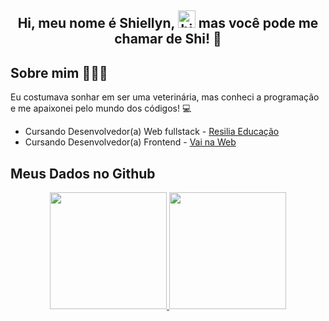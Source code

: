 <h2 align="center">
Hi, meu nome é Shiellyn, <img src="https://user-images.githubusercontent.com/1303154/88677602-1635ba80-d120-11ea-84d8-d263ba5fc3c0.gif" width="28px" alt="hi"> mas você pode me chamar de Shi! 💜
</h2>


## **Sobre mim** 👩🏽‍💻
<p>Eu costumava sonhar em ser uma veterinária, mas conheci a programação e me apaixonei pelo mundo dos códigos! 💻</p> 

- Cursando Desenvolvedor(a) Web fullstack - <a href="https://www.resilia.com.br/">Resilia Educação</a>
 - Cursando Desenvolvedor(a) Frontend - <a href="https://www.vainaweb.com.br//">Vai na Web</a>


## **Meus Dados no Github**
<div align = "center">
  <a href="https://github.com/ShiellynFerr">
  <img height="187em" src="https://github-readme-stats.vercel.app/api?username=ShiellynFerr&show_icons=true&color=7A7ADB&icon_color=2234AE&text_color=D3D3D3&bg_color=0,000000,130F40"/>
  <img height="187em" src="https://github-readme-stats.vercel.app/api/top-langs/?username=ShiellynFerr&layout=compact&langs_count=7color=7A7ADB&icon_color=2234AE&text_color=D3D3D3&bg_color=0,000000,130F40"/>
</div>


